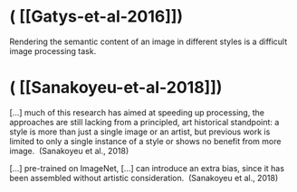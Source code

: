# ( [[Gatys-et-al-2016]])


Rendering the semantic content of an image in different styles is a difficult image processing task.



# ( [[Sanakoyeu-et-al-2018]])


 [...] much of this research has aimed at speeding up processing, the approaches are still lacking from a principled, art historical standpoint: a style is more than just a single image or an artist, but previous work is limited to only a single instance of a style or shows no benefit from more image.  (Sanakoyeu et al., 2018)


 [...] pre-trained on ImageNet, [...] can introduce an extra bias, since it has been assembled without artistic consideration.  (Sanakoyeu et al., 2018)



